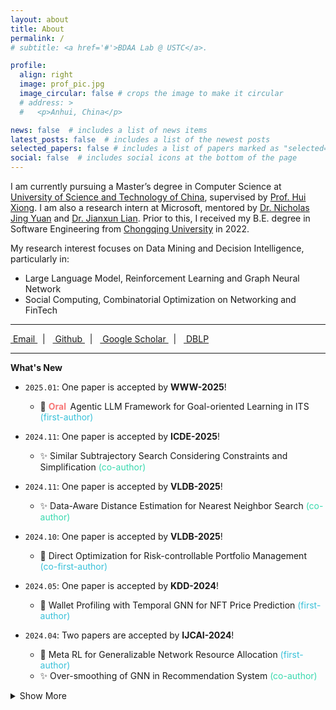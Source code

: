 ```yaml
---
layout: about
title: About
permalink: /
# subtitle: <a href='#'>BDAA Lab @ USTC</a>.

profile:
  align: right
  image: prof_pic.jpg
  image_circular: false # crops the image to make it circular
  # address: >
  #   <p>Anhui, China</p>

news: false  # includes a list of news items
latest_posts: false  # includes a list of the newest posts
selected_papers: false # includes a list of papers marked as "selected={true}"
social: false  # includes social icons at the bottom of the page
---
```


<!-- I am a master student at [School of Computer Science and Technology](http://cs.ustc.edu.cn/), [University of Science and Technology of China](https://www.ustc.edu.cn/), supervised by [Prof. Hui Xiong](https://www.hkust-gz.edu.cn/people/hui-xiong/). Previously, I received my B.E. degree from [School of Big Data and Software Engineering](http://www.cse.cqu.edu.cn/), [Chongqing University](https://www.cqu.edu.cn/) in 2022. -->

I am currently pursuing a Master’s degree in Computer Science at [University of Science and Technology of China](https://www.ustc.edu.cn/), supervised by [Prof. Hui Xiong](https://www.hkust-gz.edu.cn/people/hui-xiong/). I am also a research intern at Microsoft, mentored by [Dr. Nicholas Jing Yuan](https://www.microsoft.com/en-us/research/people/nicholasyuan/) and [Dr. Jianxun Lian](https://www.microsoft.com/en-us/research/people/jialia/). Prior to this, I received my B.E. degree in Software Engineering from [Chongqing University](https://www.cqu.edu.cn/) in 2022.

My research interest focuses on Data Mining and Decision Intelligence, particularly in:

- Large Language Model, Reinforcement Learning and Graph Neural Network
- Social Computing, Combinatorial Optimization on Networking and FinTech

<!-- Foundational Methods: Large Language Model (LLM), Reinforcement Learning (RL) and Graph Neural Network (GNN) -->
<!-- - Practical Applications -->
  <!-- - Intelligent Education, Networking Resource Management and Finance Technology -->



<!-- - Intelligent Education (Large Language Model and Agent)
- Networking Optimization (Resource Allocation and Scheduling)
- Finance Technology (Portfolio Management and Non-Fungible Token) -->


<!-- Large Language Model (Agent and Application in Education) -->

<!-- - Decision Intelligence (Portfolio and Resource Allocation) -->
<!-- Large Language Model (Agent and Application in Education) -->


<!-- Put your address / P.O. box / other info right below your picture. You can also disable any of these elements by editing `profile` property of the YAML header of your `_pages/about.md`. Edit `_bibliography/papers.bib` and Jekyll will render your [publications page](/al-folio/publications/) automatically. -->

<!-- Link to your social media connections, too. This theme is set up to use [Font Awesome icons](http://fortawesome.github.io/Font-Awesome/) and [Academicons](https://jpswalsh.github.io/academicons/), like the ones below. Add your Facebook, Twitter, LinkedIn, Google Scholar, or just disable all of them. -->

---

<a href="mailto:tianfuwang@mail.ustc.edu.cn" title="Email" rel="external nofollow noopener" target="_blank">
<i class="fas fa-envelope"></i>&nbsp;Email
</a>
&nbsp;&nbsp;|&nbsp;&nbsp;
<a href="https://github.com/GeminiLight" title="GitHub" rel="external nofollow noopener" target="_blank">
<i class="fab fa-github"></i>&nbsp;Github
</a>
&nbsp;&nbsp;|&nbsp;&nbsp;
<a href="https://scholar.google.com/citations?user=BYdLtIgAAAAJ" title="Google Scholar" rel="external nofollow noopener" target="_blank">
<i class="ai ai-google-scholar"></i>&nbsp;Google Scholar
</a>
&nbsp;&nbsp;|&nbsp;&nbsp;
<a href="https://dblp.org/pid/25/3611-2.html" title="DBLP" rel="external nofollow noopener" target="_blank">
<i class="ai ai-dblp"></i>&nbsp;DBLP
</a>

---
<!-- <i class="fa-brands fa-google-scholar"></i>&nbsp;Google Scholar -->


**What's New**

- `2025.01`: One paper is accepted by **WWW-2025**!
  - :star2: <span style="color: #f77777; font-weight: bold;"> Oral&nbsp;&nbsp;</span>Agentic LLM Framework for Goal-oriented Learning in ITS <span style="color: #38c1d9;">(first-author)</span> 

- `2024.11`: One paper is accepted by **ICDE-2025**!
  - :sparkles: Similar Subtrajectory Search Considering Constraints and Simplification <span style="color: #38d9ae;">(co-author)</span>

- `2024.11`: One paper is accepted by **VLDB-2025**!
  - :sparkles: Data-Aware Distance Estimation for Nearest Neighbor Search <span style="color: #38d9ae;">(co-author)</span>

- `2024.10`: One paper is accepted by **VLDB-2025**!
  - :star2: Direct Optimization for Risk-controllable Portfolio Management <span style="color: #38c1d9;">(co-first-author)</span>

- `2024.05`: One paper is accepted by **KDD-2024**!
  - :star2: Wallet Profiling with Temporal GNN for NFT Price Prediction <span style="color: #38c1d9;">(first-author)</span>

- `2024.04`: Two papers are accepted by **IJCAI-2024**!
  - :star2: Meta RL for Generalizable Network Resource Allocation <span style="color: #38c1d9;">(first-author)</span>
  - :sparkles: Over-smoothing of GNN in Recommendation System <span style="color: #38d9ae;">(co-author)</span>

<details>
<summary>Show More</summary>

  <ul>
    <li><i>2023.12</i>: One paper is accepted by <b>电子学报</b>!
      <ul>
        <li>✨ Imitation Learning for Network Resource Allocation <span style="color: #38d9ae;">(co-author)</span></li>
      </ul>
    </li>
    <li><i>2023.10</i>: One paper is accepted by <b>TSC</b>!
      <ul>
        <li>⭐ Hierarchal RL for Online Network Resource Allocation <span style="color: #38c1d9;">(first-author)</span></li>
      </ul>
    </li>
    <li><i>2023.07</i>: One paper is accepted by <b>MM-2023</b>!
      <ul>
        <li>✨ RL-based Diffusion Model for Profit-oriented NFT Generation <span style="color: #38d9ae;">(co-author)</span></li>
      </ul>
    </li>
  </ul>
  
</details>

<div id="clustrmaps-container" style="display: none;">
  <script type="text/javascript" id="clustrmaps" src="//clustrmaps.com/map_v2.js?d=RA8hUCHuQe5eU80OYwni9gIAOb03nXte-HCaXlaosFg&cl=ffffff&w=a"></script>
</div>

<!-- 
- `2023.12`: One paper is accepted by **电子学报**!
  - :sparkles: Imitation Learning for Network Resource Allocation <span style="color: #38d9ae;">(co-author)</span>

- `2023.10`: One paper is accepted by **TSC**!
  - :star2: Hierarchal RL for Online Network Resource Allocation <span style="color: #38c1d9;">(first-author)</span>

- `2023.07`: One paper is accepted by **MM-2023**!
  - :sparkles: RL-based Diffusion Model for Profit-oriented NFT Generation <span style="color: #38d9ae;">(co-author)</span> -->